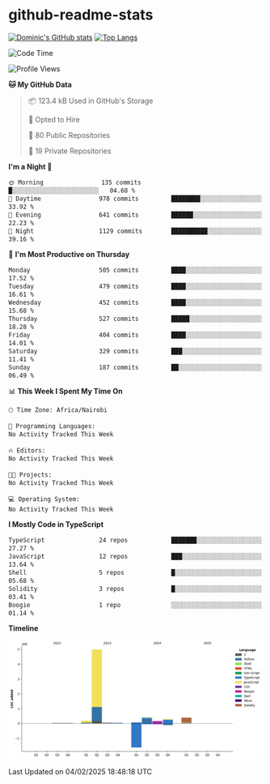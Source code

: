 # github-readme-stats
[![Dominic's GitHub stats](https://github-readme-stats.vercel.app/api?username=Domengo&show_icons=true)](https://github.com/anuraghazra/github-readme-stats)
[![Top Langs](https://github-readme-stats.vercel.app/api/top-langs/?username=Domengo&show_icons=true)](https://github.com/Domengo/github-readme-stats)

<!--START_SECTION:waka-->
![Code Time](http://img.shields.io/badge/Code%20Time-981%20hrs%2014%20mins-blue)

![Profile Views](http://img.shields.io/badge/Profile%20Views-0-blue)

**🐱 My GitHub Data** 

> 📦 123.4 kB Used in GitHub's Storage 
 > 
> 💼 Opted to Hire
 > 
> 📜 80 Public Repositories 
 > 
> 🔑 19 Private Repositories 
 > 
**I'm a Night 🦉** 

```text
🌞 Morning                135 commits         █░░░░░░░░░░░░░░░░░░░░░░░░   04.68 % 
🌆 Daytime                978 commits         ████████░░░░░░░░░░░░░░░░░   33.92 % 
🌃 Evening                641 commits         ██████░░░░░░░░░░░░░░░░░░░   22.23 % 
🌙 Night                  1129 commits        ██████████░░░░░░░░░░░░░░░   39.16 % 
```
📅 **I'm Most Productive on Thursday** 

```text
Monday                   505 commits         ████░░░░░░░░░░░░░░░░░░░░░   17.52 % 
Tuesday                  479 commits         ████░░░░░░░░░░░░░░░░░░░░░   16.61 % 
Wednesday                452 commits         ████░░░░░░░░░░░░░░░░░░░░░   15.68 % 
Thursday                 527 commits         █████░░░░░░░░░░░░░░░░░░░░   18.28 % 
Friday                   404 commits         ████░░░░░░░░░░░░░░░░░░░░░   14.01 % 
Saturday                 329 commits         ███░░░░░░░░░░░░░░░░░░░░░░   11.41 % 
Sunday                   187 commits         ██░░░░░░░░░░░░░░░░░░░░░░░   06.49 % 
```


📊 **This Week I Spent My Time On** 

```text
🕑︎ Time Zone: Africa/Nairobi

💬 Programming Languages: 
No Activity Tracked This Week

🔥 Editors: 
No Activity Tracked This Week

🐱‍💻 Projects: 
No Activity Tracked This Week

💻 Operating System: 
No Activity Tracked This Week
```

**I Mostly Code in TypeScript** 

```text
TypeScript               24 repos            ███████░░░░░░░░░░░░░░░░░░   27.27 % 
JavaScript               12 repos            ███░░░░░░░░░░░░░░░░░░░░░░   13.64 % 
Shell                    5 repos             █░░░░░░░░░░░░░░░░░░░░░░░░   05.68 % 
Solidity                 3 repos             █░░░░░░░░░░░░░░░░░░░░░░░░   03.41 % 
Boogie                   1 repo              ░░░░░░░░░░░░░░░░░░░░░░░░░   01.14 % 
```



**Timeline**

![Lines of Code chart](https://raw.githubusercontent.com/Domengo/Domengo/main/assets/bar_graph.png)


 Last Updated on 04/02/2025 18:48:18 UTC
<!--END_SECTION:waka-->


